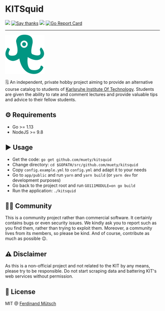 # KITSquid

[![](http://badges.fw-web.space/liberapay/receives/muety.svg?logo=liberapay&style=flat-square)](https://liberapay.com/muety/)
[![Say thanks](https://badges.fw-web.space/badge/SayThanks.io-%E2%98%BC-1EAEDB.svg?style=flat-square)](https://saythanks.io/to/n1try)
![](https://badges.fw-web.space/github/license/muety/kitsquid?style=flat-square)
[![Go Report Card](https://goreportcard.com/badge/github.com/muety/kitsquid?style=flat-square)](https://goreportcard.com/report/github.com/muety/kitsquid)

---

<img src="app/public/assets/images/squid_green.png" width="128">

🗒 An independent, private hobby project aiming to provide an alternative course catalog to students of [Karlsruhe Institute Of Technology](https://kit.edu). Students are given the ability to rate and comment lectures and provide valuable tips and advice to their fellow students. 

## ⚙️ Requirements
* Go >= 1.13
* NodeJS >= 9.8

## ▶️ Usage
* Get the code: `go get github.com/muety/kitsquid`
* Change directory: `cd $GOPATH/src/github.com/muety/kitsquid`
* Copy `config.example.yml` to `config.yml` and adapt it to your needs
* Go to `app/public` and run `yarn` and `yarn build` (or `yarn dev` for development purposes) 
* Go back to the project root and run `GO111MODULE=on go build`
* Run the application: `./kitsquid`

## 👩‍🎓 Community
This is a community project rather than commercial software. It certainly contains bugs or even security issues. We kindly ask you to report such as you find them, rather than trying to exploit them. Moreover, a community lives from its members, so please be kind. And of course, contribute as much as possible 😉.

## ⚠️ Disclaimer
As this is a non-official project and not related to the KIT by any means, please try to be responsible. Do not start scraping data and battering KIT's web services without permission. 

## 📓 License
MIT @ [Ferdinand Mütsch](https://muetsch.io)

